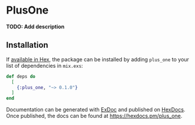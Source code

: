 # PlusOne

**TODO: Add description**

## Installation

If [available in Hex](https://hex.pm/docs/publish), the package can be installed
by adding `plus_one` to your list of dependencies in `mix.exs`:

```elixir
def deps do
  [
    {:plus_one, "~> 0.1.0"}
  ]
end
```

Documentation can be generated with [ExDoc](https://github.com/elixir-lang/ex_doc)
and published on [HexDocs](https://hexdocs.pm). Once published, the docs can
be found at <https://hexdocs.pm/plus_one>.

